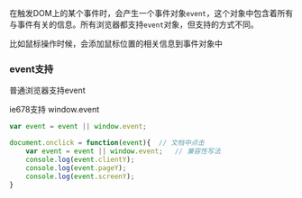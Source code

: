 在触发DOM上的某个事件时，会产生一个事件对象`event`，这个对象中包含着所有与事件有关的信息。所有浏览器都支持`event`对象，但支持的方式不同。 

比如鼠标操作时候，会添加鼠标位置的相关信息到事件对象中

### event支持
普通浏览器支持event

ie678支持 window.event

```js
var event = event || window.event;
```

```js
document.onclick = function(event){  // 文档中点击
    var event = event || window.event;   // 兼容性写法
    console.log(event.clientY);
    console.log(event.pageY);
    console.log(event.screenY);
}
```